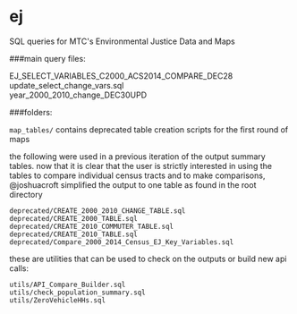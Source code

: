 # ej
SQL queries for MTC's Environmental Justice Data and Maps

###main query files:

EJ_SELECT_VARIABLES_C2000_ACS2014_COMPARE_DEC28   
update_select_change_vars.sql  
year_2000_2010_change_DEC30UPD  

###folders: 

`map_tables/` contains deprecated table creation scripts for the first round of maps  

the following were used in a previous iteration of the output summary tables. now that it is clear that the user is strictly interested in using the tables to compare individual census tracts and to make comparisons, @joshuacroft simplified the output to one table as found in the root directory   

```
deprecated/CREATE_2000_2010_CHANGE_TABLE.sql  
deprecated/CREATE_2000_TABLE.sql  
deprecated/CREATE_2010_COMMUTER_TABLE.sql  
deprecated/CREATE_2010_TABLE.sql  
deprecated/Compare_2000_2014_Census_EJ_Key_Variables.sql
```

these are utilities that can be used to check on the outputs or build new api calls:  

```
utils/API_Compare_Builder.sql  
utils/check_population_summary.sql  
utils/ZeroVehicleHHs.sql  
```